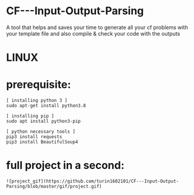# CF---Input-Output-Parsing 
A tool that helps and saves your time to generate all your cf problems with your template file and also compile &amp; check your code with the outputs

# LINUX
# prerequisite:

    [ installing python 3 ]
    sudo apt-get install python3.8 
    
    [ installing pip ]
    sudo apt install python3-pip
    
    [ python necessary tools ]
    pip3 install requests
    pip3 install BeautifulSoup4

# full project in a second:
    ![project_gif](https://github.com/turin1602101/CF---Input-Output-Parsing/blob/master/gif/project.gif)
